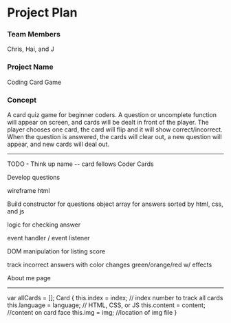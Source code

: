 # Project Plan

### Team Members
Chris, Hai, and J

### Project Name
Coding Card Game

### Concept
A card quiz game for beginner coders.  A question or uncomplete function will appear on screen, and cards will be dealt in front of the player.  The player chooses one card, the card will flip and it will show correct/incorrect.  When the question is answered, the cards will clear out, a new question will appear, and new cards will deal out.

-------------------------------------------------

TODO -
Think up name -- card fellows    Coder Cards    

Develop questions

wireframe html

Build constructor for questions
    object array for answers sorted by html, css, and js

logic for checking answer

event handler / event listener

DOM manipulation for listing score

track incorrect answers with color changes  green/orange/red w/ effects

About me page

-----------------------------------------------------

var allCards = [];
Card {
    this.index = index; // index number to track all cards
    this.language = language; // HTML, CSS, or JS
    this.content = content; //content on card face
    this.img = img; //location of img file
}

